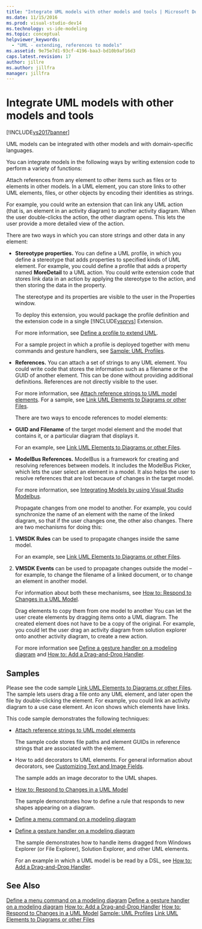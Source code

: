 ```yaml
---
title: "Integrate UML models with other models and tools | Microsoft Docs"
ms.date: 11/15/2016
ms.prod: visual-studio-dev14
ms.technology: vs-ide-modeling
ms.topic: conceptual
helpviewer_keywords:
  - "UML - extending, references to models"
ms.assetid: 9e75e7d1-93cf-4196-baa3-bd10b9af16d3
caps.latest.revision: 17
author: jillre
ms.author: jillfra
manager: jillfra
---
```

# Integrate UML models with other models and tools
[!INCLUDE[vs2017banner](../includes/vs2017banner.md)]

UML models can be integrated with other models and with domain-specific languages.

 You can integrate models in the following ways by writing extension code to perform a variety of functions:

 Attach references from any element to other items such as files or to elements in other models.
 In a UML element, you can store links to other UML elements, files, or other objects by encoding their identities as strings.

 For example, you could write an extension that can link any UML action (that is, an element in an activity diagram) to another activity diagram. When the user double-clicks the action, the other diagram opens. This lets the user provide a more detailed view of the action.

 There are two ways in which you can store strings and other data in any element:

- **Stereotype properties.** You can define a UML profile, in which you define a stereotype that adds properties to specified kinds of UML element. For example, you could define a profile that adds a property named **MoreDetail** to a UML action. You could write extension code that stores link data in an action by applying the stereotype to the action, and then storing the data in the property.

   The stereotype and its properties are visible to the user in the Properties window.

   To deploy this extension, you would package the profile definition and the extension code in a single [!INCLUDE[vsprvs](../includes/vsprvs-md.md)] Extension.

   For more information, see [Define a profile to extend UML](../modeling/define-a-profile-to-extend-uml.md).

   For a sample project in which a profile is deployed together with menu commands and gesture handlers, see [Sample: UML Profiles](https://go.microsoft.com/fwlink/?LinkID=213811).

- **References.** You can attach a set of strings to any UML element. You could write code that stores the information such as a filename or the GUID of another element. This can be done without providing additional definitions. References are not directly visible to the user.

   For more information, see [Attach reference strings to UML model elements](../modeling/attach-reference-strings-to-uml-model-elements.md). For a sample, see [Link UML Elements to Diagrams or other Files](https://go.microsoft.com/fwlink/?LinkId=213813).

  There are two ways to encode references to model elements:

- **GUID and Filename** of the target model element and the model that contains it, or a particular diagram that displays it.

   For an example, see [Link UML Elements to Diagrams or other Files](https://go.microsoft.com/fwlink/?LinkId=213813).

- **ModelBus References.** ModelBus is a framework for creating and resolving references between models. It includes the ModelBus Picker, which lets the user select an element in a model. It also helps the user to resolve references that are lost because of changes in the target model.

   For more information, see [Integrating Models by using Visual Studio Modelbus](../modeling/integrating-models-by-using-visual-studio-modelbus.md).

  Propagate changes from one model to another.
  For example, you could synchronize the name of an element with the name of the linked diagram, so that if the user changes one, the other also changes. There are two mechanisms for doing this:

1. **VMSDK Rules** can be used to propagate changes inside the same model.

    For an example, see [Link UML Elements to Diagrams or other Files](https://go.microsoft.com/fwlink/?LinkId=213813).

2. **VMSDK Events** can be used to propagate changes outside the model – for example, to change the filename of a linked document, or to change an element in another model.

   For information about both these mechanisms, see [How to: Respond to Changes in a UML Model](../misc/how-to-respond-to-changes-in-a-uml-model.md).

   Drag elements to copy them from one model to another
   You can let the user create elements by dragging items onto a UML diagram. The created element does not have to be a copy of the original. For example, you could let the user drag an activity diagram from solution explorer onto another activity diagram, to create a new action.

   For more information see [Define a gesture handler on a modeling diagram](../modeling/define-a-gesture-handler-on-a-modeling-diagram.md) and [How to: Add a Drag-and-Drop Handler](../modeling/how-to-add-a-drag-and-drop-handler.md).

## Samples
 Please see the code sample [Link UML Elements to Diagrams or other Files](https://go.microsoft.com/fwlink/?LinkId=213813). The sample lets users drag a file onto any UML element, and later open the file by double-clicking the element. For example, you could link an activity diagram to a use case element. An icon shows which elements have links.

 This code sample demonstrates the following techniques:

- [Attach reference strings to UML model elements](../modeling/attach-reference-strings-to-uml-model-elements.md)

   The sample code stores file paths and element GUIDs in reference strings that are associated with the element.

- How to add decorators to UML elements. For general information about decorators, see [Customizing Text and Image Fields](../modeling/customizing-text-and-image-fields.md).

   The sample adds an image decorator to the UML shapes.

- [How to: Respond to Changes in a UML Model](../misc/how-to-respond-to-changes-in-a-uml-model.md)

   The sample demonstrates how to define a rule that responds to new shapes appearing on a diagram.

- [Define a menu command on a modeling diagram](../modeling/define-a-menu-command-on-a-modeling-diagram.md)

- [Define a gesture handler on a modeling diagram](../modeling/define-a-gesture-handler-on-a-modeling-diagram.md)

   The sample demonstrates how to handle items dragged from Windows Explorer (or File Explorer), Solution Explorer, and other UML elements.

  For an example in which a UML model is be read by a DSL, see [How to: Add a Drag-and-Drop Handler](../modeling/how-to-add-a-drag-and-drop-handler.md).

## See Also
 [Define a menu command on a modeling diagram](../modeling/define-a-menu-command-on-a-modeling-diagram.md)
 [Define a gesture handler on a modeling diagram](../modeling/define-a-gesture-handler-on-a-modeling-diagram.md)
 [How to: Add a Drag-and-Drop Handler](../modeling/how-to-add-a-drag-and-drop-handler.md)
 [How to: Respond to Changes in a UML Model](../misc/how-to-respond-to-changes-in-a-uml-model.md)
 [Sample: UML Profiles](https://go.microsoft.com/fwlink/?LinkID=213811)
 [Link UML Elements to Diagrams or other Files](https://go.microsoft.com/fwlink/?LinkId=213813)
